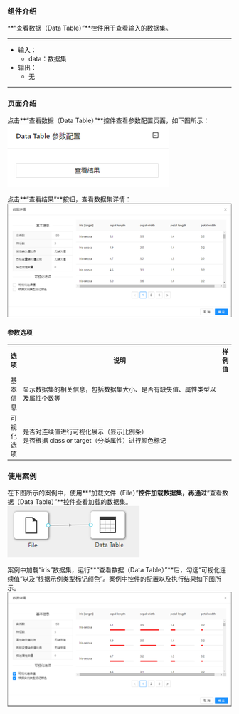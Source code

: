 ### 组件介绍
**“查看数据（Data Table）”**控件用于查看输入的数据集。
<hr/>

- 输入：
  - data：数据集
- 输出：
  - 无

<hr/>


### 页面介绍
点击**“查看数据（Data Table）”**控件查看参数配置页面，如下图所示：  
![param](/img/aistudio/visualize/data-table/param.png)

点击**“查看结果”**按钮，查看数据集详情：  
![visualization](/img/aistudio/visualize/data-table/visualization.png)

#### 参数选项
<table>
  <tr>
    <th>选项</th>
    <th width="650">说明</th>
    <th>样例值</th>
  </tr>
  <tr>
      <td>基本信息</td> 
      <td>
      显示数据集的相关信息，包括数据集大小、是否有缺失值、属性类型以及属性个数等
      </td> 
      <td></td>
  </tr>
  <tr>
      <td>可视化选项</td> 
      <td>
      是否对连续值进行可视化展示（显示比例条）<br/>
      是否根据 class or target（分类属性）进行颜色标记
      </td> 
      <td></td>
  </tr>
</table>

### 使用案例
在下图所示的案例中，使用**“加载文件（File）”**控件加载数据集，再通过**“查看数据（Data Table）”**控件查看加载的数据集。  
![workflow](/img/aistudio/visualize/data-table/workflow.png)

案例中加载“iris”数据集，运行**“查看数据（Data Table）”**后，勾选“可视化连续值”以及“根据示例类型标记颜色”。案例中控件的配置以及执行结果如下图所示。  
![workflow-result](/img/aistudio/visualize/data-table/workflow-result.png)